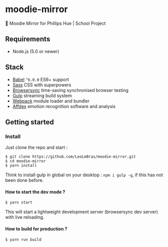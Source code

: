 # moodie-mirror
👧 Moodie Mirror for Phillips Hue | School Project

## Requirements
- Node.js (5.0 or newer)

## Stack
- [Babel](http://babeljs.io/) `^6.0.0` ES6+ support
- [Sass](http://sass-lang.com/) CSS with superpowers
- [Browsersync](http://www.browsersync.io/) time-saving synchronised browser testing
- [Gulp](http://gulpjs.com/) streaming build system
- [Webpack](https://webpack.github.io/) module loader and bundler
- [Affdex](http://developer.affectiva.com/) emotion recognition software and analysis

## Getting started
### Install
Just clone the repo and start :
```shell
$ git clone https://github.com/LeoLeBras/moodie-mirror.git
$ cd moodie-mirror
$ yarn install
```
Think to install gulp in global on your desktop : `npm i gulp -g`, if this has not been done before.

#### How to start the dev mode ?
```shell
$ yarn start
```
This will start a lightweight development server (browsersync dev server) with live reloading.

#### How to build for production ?
```shell
$ yarn run build
```
